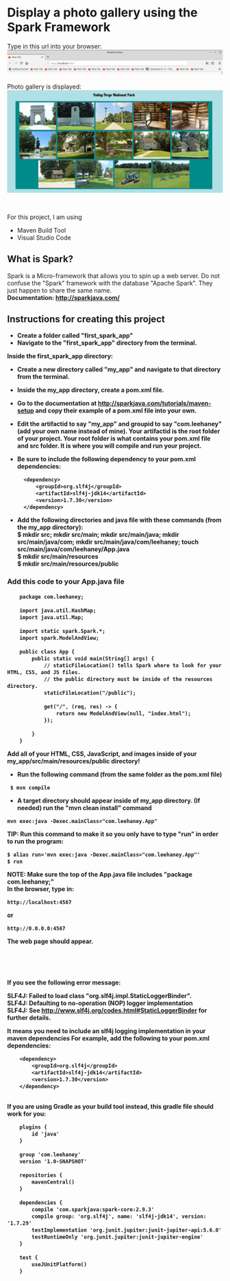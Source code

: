 # Display a photo gallery using the Spark Framework

Type in this url into your browser:
![web_page_url](url.png)
<br /><br />
Photo gallery is displayed:
![web_page](webpage.png)

<br />

For this project, I am using
- Maven Build Tool
- Visual Studio Code

## What is Spark?
Spark is a Micro-framework that allows you to spin up a web server. Do not confuse the "Spark" framework with the database "Apache Spark".
They just happen to share the same name.<br />
<b>Documentation<b>: http://sparkjava.com/ 

## Instructions for creating this project

- Create a folder called "first_spark_app"
- Navigate to the "first_spark_app" directory from the terminal.

Inside the first_spark_app directory:
- Create a new directory called "my_app" and navigate to that directory from the terminal.
- Inside the my_app directory, create a pom.xml file.

- Go to the documentation at http://sparkjava.com/tutorials/maven-setup and copy their example of a pom.xml file into your own. 

- Edit the artifactid to say "my_app" and groupid to say "com.leehaney" (add your own name instead of mine). Your artifactid is the root folder of your project. Your root
folder is what contains your pom.xml file and src folder. It is where you will compile
and run your project.

- Be sure to include the following dependency to your pom.xml dependencies:

        <dependency>
            <groupId>org.slf4j</groupId>
            <artifactId>slf4j-jdk14</artifactId>
            <version>1.7.30</version>
        </dependency>


- Add the following directories and java file with these commands (from the my_app directory):<br />
$ mkdir src; mkdir src/main; mkdir src/main/java; mkdir src/main/java/com; mkdir src/main/java/com/leehaney; touch src/main/java/com/leehaney/App.java<br />
$ mkdir src/main/resources <br />
$ mkdir src/main/resources/public

### Add this code to your App.java file
        package com.leehaney;

        import java.util.HashMap;
        import java.util.Map;

        import static spark.Spark.*;
        import spark.ModelAndView;

        public class App {
            public static void main(String[] args) {
                // staticFileLocation() tells Spark where to look for your HTML, CSS, and JS files. 
                // the public directory must be inside of the resources directory.
                staticFileLocation("/public"); 

                get("/", (req, res) -> {
                    return new ModelAndView(null, "index.html");
                });

            }  
        }

Add all of your HTML, CSS, JavaScript, and images inside of your my_app/src/main/resources/public directory!

- Run the following command (from the same folder as the pom.xml file)
```
 $ mvn compile
```
- A target directory should appear inside of my_app directory. (If needed) run the "mvn clean install" command
```
mvn exec:java -Dexec.mainClass="com.leehaney.App"
```
TIP: Run this command to make it so you only have to type "run" in order to run the program:<br />
```
$ alias run='mvn exec:java -Dexec.mainClass="com.leehaney.App"' 
$ run 
```
NOTE: Make sure the top of the App.java file includes "package com.leehaney;" <br />
In the browser, type in:
        
```
http://localhost:4567
```
or
```
http://0.0.0.0:4567
```
The web page should appear. 

<br />
<br />
<br />

If you see the following error message:

SLF4J: Failed to load class "org.slf4j.impl.StaticLoggerBinder".<br>
SLF4J: Defaulting to no-operation (NOP) logger implementation<br>
SLF4J: See http://www.slf4j.org/codes.html#StaticLoggerBinder for further details.<br>

It means you need to include an slf4j logging implementation in your maven dependencies
For example, add the following to your pom.xml dependencies:

        <dependency>
            <groupId>org.slf4j</groupId>
            <artifactId>slf4j-jdk14</artifactId>
            <version>1.7.30</version>
        </dependency>
        
<br />
If you are using Gradle as your build tool instead, this gradle file should work for you: <br />

        plugins {
            id 'java'
        }

        group 'com.leehaney'
        version '1.0-SNAPSHOT'

        repositories {
            mavenCentral()
        }

        dependencies {
            compile 'com.sparkjava:spark-core:2.9.3'
            compile group: 'org.slf4j', name: 'slf4j-jdk14', version: '1.7.29'
            testImplementation 'org.junit.jupiter:junit-jupiter-api:5.6.0'
            testRuntimeOnly 'org.junit.jupiter:junit-jupiter-engine'
        }

        test {
            useJUnitPlatform()
        }
